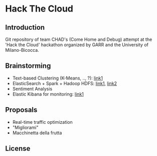 # Hack The Cloud

## Introduction
Git repository of team CHAD's (Come Home and Debug) attempt at the 'Hack the Cloud' hackathon organized by GARR and the University of Milano-Bicocca.

## Brainstorming
- Text-based Clustering (K-Means, .., ?): [link1](https://pythonprogramminglanguage.com/kmeans-text-clustering/)
- ElasticSearch + Spark + Hadoop HDFS: [link1](https://acadgild.com/blog/spark-elasticsearch),  [link2](https://www.bmc.com/blogs/using-elasticsearch-with-apache-spark/)
- Sentiment Analysis
- Elastic Kibana for monitoring: [link1](https://www.elastic.co/products/kibana)

## Proposals
- Real-time traffic optimization
- "Migliorami"
- Macchinetta della frutta

## License
